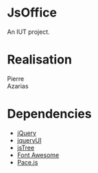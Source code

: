 # JsOffice

An IUT project.

Realisation
==========
Pierre  
Azarias  

Dependencies
==========
<ul>
  <li>
  <a href="http://jquery.com/">jQuery</a> 
  </li>
  <li>
    <a href="https://jqueryui.com/">jqueryUI</a>  
  </li>
  <li>
     <a href="http://www.jstree.com/">jsTree</a>  
  </li>
  <li>
    <a href="http://fortawesome.github.io/Font-Awesome/">Font Awesome</a>
  </li>
  <li>
      <a href="https://github.com/HubSpot/pace/">Pace.js</a>
  </li>
</ul>
 



